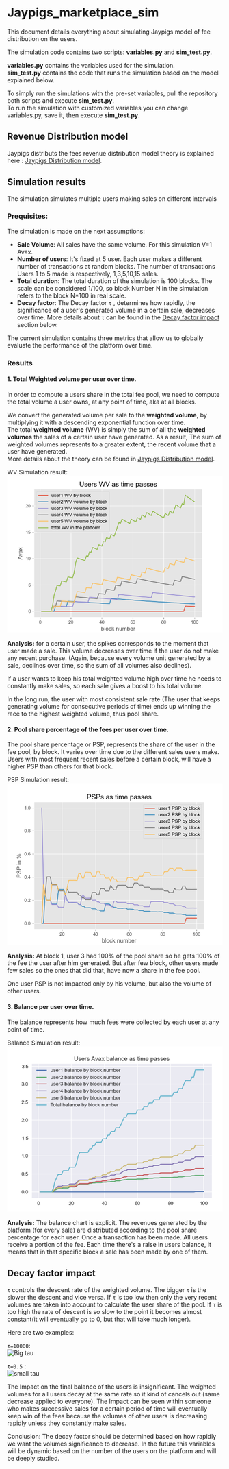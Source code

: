 # Jaypigs_marketplace_sim
This document details everything about simulating Jaypigs model of fee distribution on the users.

The simulation code contains two scripts: **variables.py** and **sim_test.py**.

**variables.py** contains the variables used for the simulation.  
**sim_test.py** contains the code that runs the simulation based on the model explained below.

To simply run the simulations with the pre-set variables, pull the repository both scripts and execute **sim_test.py**.  
To run the simulation with customized variables you can change variables.py, save it, then execute **sim_test.py**.
 
##  Revenue Distribution model

Jaypigs distributs the fees revenue distribution model theory is explained here :
[Jaypigs Distribution model](https://www.dropbox.com/s/4ypm2dvgnixfn0x/Jaypigs%20Revenue%20Sharing%20Model_v1.2.pdf?dl=0).

## Simulation results
The simulation simulates multiple users making sales on different intervals
### Prequisites:  

The simulation is made on the next assumptions:
- **Sale Volume**: All sales have the same volume. For this simulation V=1 Avax.
- **Number of users**: It's fixed at 5 user. Each user makes a different number of transactions at random blocks. The number of transactions Users 1 to 5 made is respectively, 1,3,5,10,15 sales. 
- **Total duration**:  The total duration of the simulation is 100 blocks. The scale can be considered 1/100, so block Number N in the simulation refers to the block N*100 in real scale. 
- **Decay factor**: The Decay factor ```τ``` , determines how rapidly, the significance of a user's generated volume in a certain sale, decreases over time. More details about ```τ``` can be found in the [Decay factor impact](#Decay-factor-impact) section below. 



The current simulation contains three metrics that allow us to globally evaluate the performance of the platform over time.
### Results  
#### 1. **Total Weighted volume per user over time.**  
In order to compute a users share in the total fee pool, we need to compute the total volume a user owns, at any point of time, aka at all blocks.


We convert the generated volume per sale to the **weighted volume**, by multiplying it with a descending exponential function over time.    
The total **weighted volume** (WV) is simply the sum of all the **weighted volumes** the sales of a certain user have generated. As a result, The sum of weighted volumes represents to a greater extent, the recent volume that a user have generated.   
More details about the theory can be found in [Jaypigs Distribution model](https://www.dropbox.com/s/4ypm2dvgnixfn0x/Jaypigs%20Revenue%20Sharing%20Model_v1.2.pdf?dl=0).

WV Simulation result:
![Total Weighted volume evolution per user](https://github.com/Bee8eyes/jaypigs-sims/blob/main/Weighted%20Volume.PNG)   
 
**Analysis:** for a certain user, the spikes corresponds to the moment that user made a sale. This volume decreases over time if the user do not make any recent purchase. (Again, because every volume unit generated by a sale, declines over time, so the sum of all volumes also declines).  

If a user wants to keep his total weighted volume high over time he needs to constantly make sales, so each sale gives a boost to his total volume.

In the long run, the user with most consistent sale rate (The user that keeps generating volume for consecutive periods of time) ends up winning the race to the highest weighted volume, thus pool share.
  
#### 2. Pool share percentage of the fees per user over time.

The pool share percentage or PSP, represents the share of the user in the fee pool, by block. It varies over time due to the different sales users make. Users with most frequent recent sales before a certain block, will have a higher PSP than others for that block.  

PSP Simulation result: 
![Pool share evolution per user](https://github.com/Bee8eyes/jaypigs-sims/blob/main/PSP.PNG)

**Analysis:** At block 1, user 3 had 100% of the pool share so he gets 100% of the fee the user after him generated. But after few block, other users made few sales so the ones that did that, have now a share in the fee pool. 

One user PSP is not impacted only by his volume, but also the volume of other users. 


#### 3. Balance per user over time.

The balance represents how much fees were collected by each user at any point of time.  

Balance Simulation result:
![Balance evolution per user](https://github.com/Bee8eyes/jaypigs-sims/blob/main/Balance.PNG)  

**Analysis:** The balance chart is explicit. The revenues generated by the platform (for every sale) are distributed according to the pool share percentage for each user. Once a transaction has been made. All users receive a portion of the fee. Each time there's a raise in users balance, it means that in that specific block a sale has been made by one of them.

## Decay factor impact
```τ``` controls the descent rate of the weighted volume. The bigger ```τ``` is the slower the descent and vice versa. If ```τ``` is too low then only the very recent volumes are taken into account to calculate the user share of the pool. If ```τ``` is too high the rate of descent is so slow to the point it becomes almost constant(it will eventually go to 0, but that will take much longer).

Here are two examples:

```τ=10000```:  
![Big tau](https://github.com/Bee8eyes/jaypigs-sims/blob/main/big_tau.PNG)  

```τ=0.5``` :  
![small tau](https://github.com/Bee8eyes/jaypigs-sims/blob/main/small_tau.PNG) 

The Impact on the final balance of the users is insignificant. The weighted volumes for all users decay at the same rate so it kind of cancels out (same decrease applied to everyone).
The Impact can be seen within someone who makes successive sales for a certain period of time will eventually keep win of the fees because the volumes of other users is decreasing rapidly unless they constantly make sales. 

Conclusion: The decay factor should be determined based on how rapidly we want the volumes significance to decrease. In the future this variables will be dynamic based on the number of the users on the platform and will be deeply studied.
